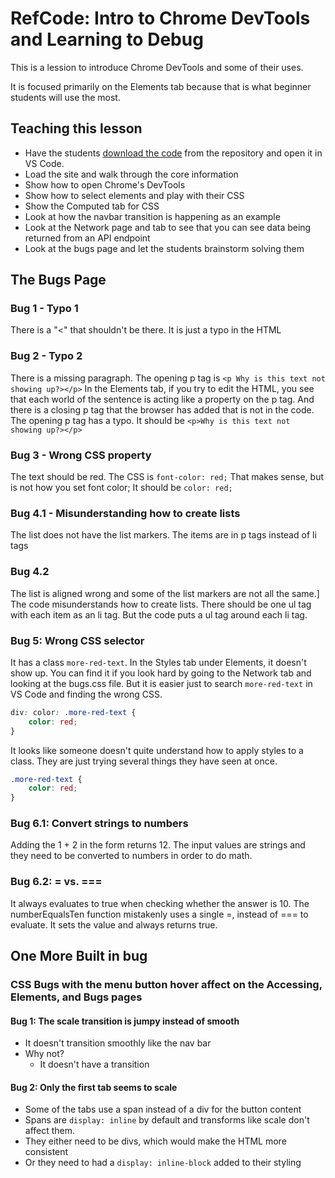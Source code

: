 # RefCode: Intro to Chrome DevTools and Learning to Debug
This is a lession to introduce Chrome DevTools and some of their uses.

It is focused primarily on the Elements tab because that is what beginner students will use the most.

## Teaching this lesson
- Have the students [download the code](https://github.com/zapbampow/refcode-devtools-lesson/archive/refs/heads/main.zip) from the repository and open it in VS Code.
- Load the site and walk through the core information
- Show how to open Chrome's DevTools
- Show how to select elements and play with their CSS
- Show the Computed tab for CSS
- Look at how the navbar transition is happening as an example
- Look at the Network page and tab to see that you can see data being returned from an API endpoint
- Look at the bugs page and let the students brainstorm solving them

## The Bugs Page
### Bug 1 - Typo 1
There is a "<" that shouldn't be there. It is just a typo in the HTML

### Bug 2 - Typo 2
There is a missing paragraph. 
The opening p tag is `<p Why is this text not showing up?></p>`
In the Elements tab, if you try to edit the HTML, you see that each world of the sentence is acting like a property on the p tag.
And there is a closing p tag that the browser has added that is not in the code.
The opening p tag has a typo.
It should be `<p>Why is this text not showing up?></p>`

### Bug 3 - Wrong CSS property
The text should be red.
The CSS is `font-color: red;`
That makes sense, but is not how you set font color;
It should be `color: red;`

### Bug 4.1 - Misunderstanding how to create lists
The list does not have the list markers.
The items are in p tags instead of li tags

### Bug 4.2
The list is aligned wrong and some of the list markers are not all the same.]
The code misunderstands how to create lists.
There should be one ul tag with each item as an li tag.
But the code puts a ul tag around each li tag.

### Bug 5: Wrong CSS selector
It has a class `more-red-text`.
In the Styles tab  under Elements, it doesn't show up.
You can find it if you look hard by going to the Network tab and looking at the bugs.css file.
But it is easier just to search `more-red-text` in VS Code and finding the wrong CSS.
```css
div: color: .more-red-text {
    color: red;
}
```
It looks like someone doesn't quite understand how to apply styles to a class. They are just trying several things they have seen at once.
```css
.more-red-text {
    color: red;
}
```

### Bug 6.1: Convert strings to numbers
Adding the 1 + 2 in the form returns 12.
The input values are strings and they need to be converted to numbers in order to do math.

### Bug 6.2: = vs. ===
It always evaluates to true when checking whether the answer is 10.
The numberEqualsTen function mistakenly uses a single =, instead of === to evaluate.
It sets the value and always returns true.

## One More Built in bug

### CSS Bugs with the menu button hover affect on the Accessing, Elements, and Bugs pages
#### Bug 1: The scale transition is jumpy instead of smooth
- It doesn't transition smoothly like the nav bar
- Why not?
	- It doesn't have a transition 

#### Bug 2: Only the first tab seems to scale
- Some of the tabs use a span instead of a div for the button content
- Spans are `display: inline` by default and transforms like scale don't affect them.
- They either need to be divs, which would make the HTML more consistent
- Or they need to had a `display: inline-block` added to their styling
